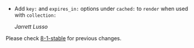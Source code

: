 *   Add `key:` and `expires_in:` options under `cached:` to `render` when used with `collection:`

    *Jarrett Lusso*
    
Please check [8-1-stable](https://github.com/rails/rails/blob/8-1-stable/actionview/CHANGELOG.md) for previous changes.
